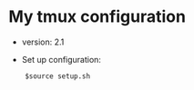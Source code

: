My tmux configuration
=====================
- version: 2.1

- Set up configuration:
```
    $source setup.sh
```
